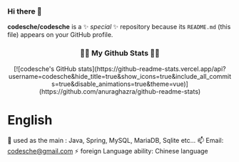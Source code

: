 ### Hi there 👋


**codesche/codesche** is a ✨ _special_ ✨ repository because its `README.md` (this file) appears on your GitHub profile.

<h3 align="center">👩‍💻 My Github Stats 👩‍💻</h3>
<div align="center">
[![codesche's GitHub stats](https://github-readme-stats.vercel.app/api?username=codesche&hide_title=true&show_icons=true&include_all_commits=true&disable_animations=true&theme=vue)](https://github.com/anuraghazra/github-readme-stats)
</div>

# English
🌱 used as the main : Java, Spring, MySQL, MariaDB, Sqlite etc...
📫 Email: codesche@gmail.com
⚡ foreign Language ability: Chinese language



